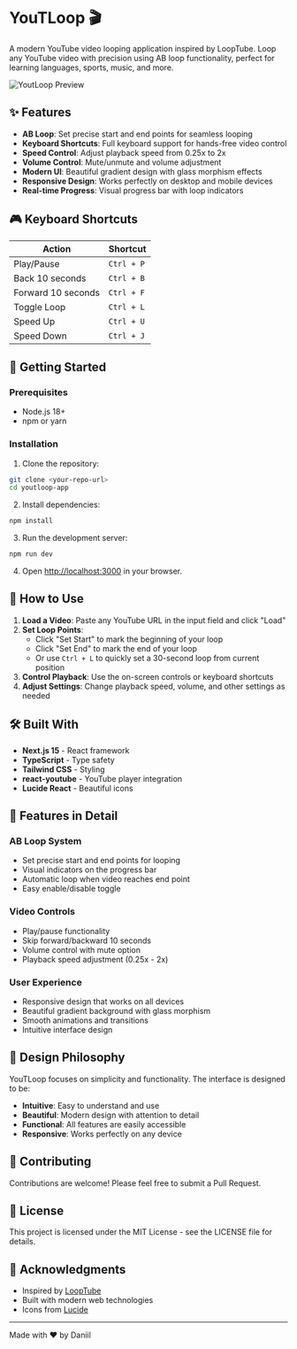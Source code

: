 # YouTLoop 🎬

A modern YouTube video looping application inspired by LoopTube. Loop any YouTube video with precision using AB loop functionality, perfect for learning languages, sports, music, and more.

![YoutLoop Preview](https://youtloop-app.vercel.app/youtloop-og.png)

## ✨ Features

- **AB Loop**: Set precise start and end points for seamless looping
- **Keyboard Shortcuts**: Full keyboard support for hands-free video control
- **Speed Control**: Adjust playback speed from 0.25x to 2x
- **Volume Control**: Mute/unmute and volume adjustment
- **Modern UI**: Beautiful gradient design with glass morphism effects
- **Responsive Design**: Works perfectly on desktop and mobile devices
- **Real-time Progress**: Visual progress bar with loop indicators

## 🎮 Keyboard Shortcuts

| Action             | Shortcut   |
| ------------------ | ---------- |
| Play/Pause         | `Ctrl + P` |
| Back 10 seconds    | `Ctrl + B` |
| Forward 10 seconds | `Ctrl + F` |
| Toggle Loop        | `Ctrl + L` |
| Speed Up           | `Ctrl + U` |
| Speed Down         | `Ctrl + J` |

## 🚀 Getting Started

### Prerequisites

- Node.js 18+
- npm or yarn

### Installation

1. Clone the repository:

```bash
git clone <your-repo-url>
cd youtloop-app
```

2. Install dependencies:

```bash
npm install
```

3. Run the development server:

```bash
npm run dev
```

4. Open [http://localhost:3000](http://localhost:3000) in your browser.

## 🎯 How to Use

1. **Load a Video**: Paste any YouTube URL in the input field and click "Load"
2. **Set Loop Points**:
   - Click "Set Start" to mark the beginning of your loop
   - Click "Set End" to mark the end of your loop
   - Or use `Ctrl + L` to quickly set a 30-second loop from current position
3. **Control Playback**: Use the on-screen controls or keyboard shortcuts
4. **Adjust Settings**: Change playback speed, volume, and other settings as needed

## 🛠️ Built With

- **Next.js 15** - React framework
- **TypeScript** - Type safety
- **Tailwind CSS** - Styling
- **react-youtube** - YouTube player integration
- **Lucide React** - Beautiful icons

## 📱 Features in Detail

### AB Loop System

- Set precise start and end points for looping
- Visual indicators on the progress bar
- Automatic loop when video reaches end point
- Easy enable/disable toggle

### Video Controls

- Play/pause functionality
- Skip forward/backward 10 seconds
- Volume control with mute option
- Playback speed adjustment (0.25x - 2x)

### User Experience

- Responsive design that works on all devices
- Beautiful gradient background with glass morphism
- Smooth animations and transitions
- Intuitive interface design

## 🎨 Design Philosophy

YouTLoop focuses on simplicity and functionality. The interface is designed to be:

- **Intuitive**: Easy to understand and use
- **Beautiful**: Modern design with attention to detail
- **Functional**: All features are easily accessible
- **Responsive**: Works perfectly on any device

## 🤝 Contributing

Contributions are welcome! Please feel free to submit a Pull Request.

## 📄 License

This project is licensed under the MIT License - see the LICENSE file for details.

## 🙏 Acknowledgments

- Inspired by [LoopTube](https://looptube.io/)
- Built with modern web technologies
- Icons from [Lucide](https://lucide.dev/)

---

Made with ❤️ by Daniil


